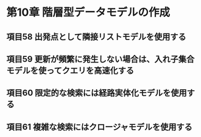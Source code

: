 # 第10章 階層型データモデルの作成

## 項目58 出発点として隣接リストモデルを使用する

## 項目59 更新が頻繁に発生しない場合は、入れ子集合モデルを使ってクエリを高速化する

## 項目60 限定的な検索には経路実体化モデルを使用する

## 項目61 複雑な検索にはクロージャモデルを使用する
